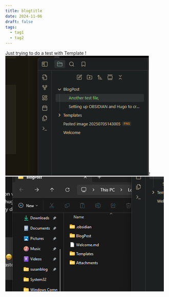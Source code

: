 ```yaml
---
title: blogtitle
date: 2024-11-06
draft: false
tags:
  - tag1
  - tag2
---
```


Just trying to do a test with Template
!![Image Description](/images/Pasted%20image%2020250705144124.png)!![Image Description](/images/Pasted%20image%2020250705144349.png)